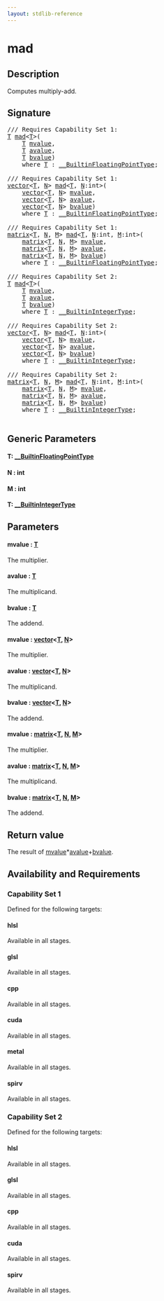 ```yaml
---
layout: stdlib-reference
---
```


# mad

## Description

Computes multiply-add.



## Signature 

<pre>
/// Requires Capability Set 1:
<a href="mad#typeparam-T" class="code_type">T</a> <a href="mad">mad</a>&lt;<a href="mad#typeparam-T" class="code_type">T</a>&gt;(
    <a href="mad#typeparam-T" class="code_type">T</a> <a href="mad#decl-mvalue" class="code_param">mvalue</a>,
    <a href="mad#typeparam-T" class="code_type">T</a> <a href="mad#decl-avalue" class="code_param">avalue</a>,
    <a href="mad#typeparam-T" class="code_type">T</a> <a href="mad#decl-bvalue" class="code_param">bvalue</a>)
    <span class='code_keyword'>where</span> <a href="mad#typeparam-T" class="code_type">T</a> : <a href="../interfaces/0_builtinfloatingpointtype-029hm/index" class="code_type">__BuiltinFloatingPointType</a>;

/// Requires Capability Set 1:
<a href="../types/vector/index" class="code_type">vector</a>&lt;<a href="mad#typeparam-T" class="code_type">T</a>, <a href="mad#decl-N" class="code_var">N</a>&gt; <a href="mad">mad</a>&lt;<a href="mad#typeparam-T" class="code_type">T</a>, <a href="mad#decl-N" class="code_var">N</a>:<span class="code_keyword">int</span>&gt;(
    <a href="../types/vector/index" class="code_type">vector</a>&lt;<a href="mad#typeparam-T" class="code_type">T</a>, <a href="mad#decl-N" class="code_var">N</a>&gt; <a href="mad#decl-mvalue" class="code_param">mvalue</a>,
    <a href="../types/vector/index" class="code_type">vector</a>&lt;<a href="mad#typeparam-T" class="code_type">T</a>, <a href="mad#decl-N" class="code_var">N</a>&gt; <a href="mad#decl-avalue" class="code_param">avalue</a>,
    <a href="../types/vector/index" class="code_type">vector</a>&lt;<a href="mad#typeparam-T" class="code_type">T</a>, <a href="mad#decl-N" class="code_var">N</a>&gt; <a href="mad#decl-bvalue" class="code_param">bvalue</a>)
    <span class='code_keyword'>where</span> <a href="mad#typeparam-T" class="code_type">T</a> : <a href="../interfaces/0_builtinfloatingpointtype-029hm/index" class="code_type">__BuiltinFloatingPointType</a>;

/// Requires Capability Set 1:
<a href="../types/matrix/index" class="code_type">matrix</a>&lt;<a href="mad#typeparam-T" class="code_type">T</a>, <a href="mad#decl-N" class="code_var">N</a>, <a href="mad#decl-M" class="code_var">M</a>&gt; <a href="mad">mad</a>&lt;<a href="mad#typeparam-T" class="code_type">T</a>, <a href="mad#decl-N" class="code_var">N</a>:<span class="code_keyword">int</span>, <a href="mad#decl-M" class="code_var">M</a>:<span class="code_keyword">int</span>&gt;(
    <a href="../types/matrix/index" class="code_type">matrix</a>&lt;<a href="mad#typeparam-T" class="code_type">T</a>, <a href="mad#decl-N" class="code_var">N</a>, <a href="mad#decl-M" class="code_var">M</a>&gt; <a href="mad#decl-mvalue" class="code_param">mvalue</a>,
    <a href="../types/matrix/index" class="code_type">matrix</a>&lt;<a href="mad#typeparam-T" class="code_type">T</a>, <a href="mad#decl-N" class="code_var">N</a>, <a href="mad#decl-M" class="code_var">M</a>&gt; <a href="mad#decl-avalue" class="code_param">avalue</a>,
    <a href="../types/matrix/index" class="code_type">matrix</a>&lt;<a href="mad#typeparam-T" class="code_type">T</a>, <a href="mad#decl-N" class="code_var">N</a>, <a href="mad#decl-M" class="code_var">M</a>&gt; <a href="mad#decl-bvalue" class="code_param">bvalue</a>)
    <span class='code_keyword'>where</span> <a href="mad#typeparam-T" class="code_type">T</a> : <a href="../interfaces/0_builtinfloatingpointtype-029hm/index" class="code_type">__BuiltinFloatingPointType</a>;

/// Requires Capability Set 2:
<a href="mad#typeparam-T" class="code_type">T</a> <a href="mad">mad</a>&lt;<a href="mad#typeparam-T" class="code_type">T</a>&gt;(
    <a href="mad#typeparam-T" class="code_type">T</a> <a href="mad#decl-mvalue" class="code_param">mvalue</a>,
    <a href="mad#typeparam-T" class="code_type">T</a> <a href="mad#decl-avalue" class="code_param">avalue</a>,
    <a href="mad#typeparam-T" class="code_type">T</a> <a href="mad#decl-bvalue" class="code_param">bvalue</a>)
    <span class='code_keyword'>where</span> <a href="mad#typeparam-T" class="code_type">T</a> : <a href="../interfaces/0_builtinintegertype-029g/index" class="code_type">__BuiltinIntegerType</a>;

/// Requires Capability Set 2:
<a href="../types/vector/index" class="code_type">vector</a>&lt;<a href="mad#typeparam-T" class="code_type">T</a>, <a href="mad#decl-N" class="code_var">N</a>&gt; <a href="mad">mad</a>&lt;<a href="mad#typeparam-T" class="code_type">T</a>, <a href="mad#decl-N" class="code_var">N</a>:<span class="code_keyword">int</span>&gt;(
    <a href="../types/vector/index" class="code_type">vector</a>&lt;<a href="mad#typeparam-T" class="code_type">T</a>, <a href="mad#decl-N" class="code_var">N</a>&gt; <a href="mad#decl-mvalue" class="code_param">mvalue</a>,
    <a href="../types/vector/index" class="code_type">vector</a>&lt;<a href="mad#typeparam-T" class="code_type">T</a>, <a href="mad#decl-N" class="code_var">N</a>&gt; <a href="mad#decl-avalue" class="code_param">avalue</a>,
    <a href="../types/vector/index" class="code_type">vector</a>&lt;<a href="mad#typeparam-T" class="code_type">T</a>, <a href="mad#decl-N" class="code_var">N</a>&gt; <a href="mad#decl-bvalue" class="code_param">bvalue</a>)
    <span class='code_keyword'>where</span> <a href="mad#typeparam-T" class="code_type">T</a> : <a href="../interfaces/0_builtinintegertype-029g/index" class="code_type">__BuiltinIntegerType</a>;

/// Requires Capability Set 2:
<a href="../types/matrix/index" class="code_type">matrix</a>&lt;<a href="mad#typeparam-T" class="code_type">T</a>, <a href="mad#decl-N" class="code_var">N</a>, <a href="mad#decl-M" class="code_var">M</a>&gt; <a href="mad">mad</a>&lt;<a href="mad#typeparam-T" class="code_type">T</a>, <a href="mad#decl-N" class="code_var">N</a>:<span class="code_keyword">int</span>, <a href="mad#decl-M" class="code_var">M</a>:<span class="code_keyword">int</span>&gt;(
    <a href="../types/matrix/index" class="code_type">matrix</a>&lt;<a href="mad#typeparam-T" class="code_type">T</a>, <a href="mad#decl-N" class="code_var">N</a>, <a href="mad#decl-M" class="code_var">M</a>&gt; <a href="mad#decl-mvalue" class="code_param">mvalue</a>,
    <a href="../types/matrix/index" class="code_type">matrix</a>&lt;<a href="mad#typeparam-T" class="code_type">T</a>, <a href="mad#decl-N" class="code_var">N</a>, <a href="mad#decl-M" class="code_var">M</a>&gt; <a href="mad#decl-avalue" class="code_param">avalue</a>,
    <a href="../types/matrix/index" class="code_type">matrix</a>&lt;<a href="mad#typeparam-T" class="code_type">T</a>, <a href="mad#decl-N" class="code_var">N</a>, <a href="mad#decl-M" class="code_var">M</a>&gt; <a href="mad#decl-bvalue" class="code_param">bvalue</a>)
    <span class='code_keyword'>where</span> <a href="mad#typeparam-T" class="code_type">T</a> : <a href="../interfaces/0_builtinintegertype-029g/index" class="code_type">__BuiltinIntegerType</a>;

</pre>

## Generic Parameters

####  <a id="typeparam-T"></a>T: [\_\_BuiltinFloatingPointType](../interfaces/0_builtinfloatingpointtype-029hm/index)
####  <a id="decl-N"></a>N  : int
####  <a id="decl-M"></a>M  : int
####  <a id="typeparam-T"></a>T: [\_\_BuiltinIntegerType](../interfaces/0_builtinintegertype-029g/index)

## Parameters

####  <a id="decl-mvalue"></a>mvalue  : [T](mad#typeparam-T)
The multiplier.

####  <a id="decl-avalue"></a>avalue  : [T](mad#typeparam-T)
The multiplicand.

####  <a id="decl-bvalue"></a>bvalue  : [T](mad#typeparam-T)
The addend.

####  <a id="decl-mvalue"></a>mvalue  : [vector](../types/vector/index)\<[T](../types/vector/index#typeparam-T), [N](../types/vector/index#decl-N)\>
The multiplier.

####  <a id="decl-avalue"></a>avalue  : [vector](../types/vector/index)\<[T](../types/vector/index#typeparam-T), [N](../types/vector/index#decl-N)\>
The multiplicand.

####  <a id="decl-bvalue"></a>bvalue  : [vector](../types/vector/index)\<[T](../types/vector/index#typeparam-T), [N](../types/vector/index#decl-N)\>
The addend.

####  <a id="decl-mvalue"></a>mvalue  : [matrix](../types/matrix/index)\<[T](), [N](../types/matrix/index#decl-N), [M](../types/matrix/index#decl-M)\>
The multiplier.

####  <a id="decl-avalue"></a>avalue  : [matrix](../types/matrix/index)\<[T](), [N](../types/matrix/index#decl-N), [M](../types/matrix/index#decl-M)\>
The multiplicand.

####  <a id="decl-bvalue"></a>bvalue  : [matrix](../types/matrix/index)\<[T](), [N](../types/matrix/index#decl-N), [M](../types/matrix/index#decl-M)\>
The addend.


## Return value
The result of <span class='code'><a href="mad#decl-mvalue" class="code_param">mvalue</a>*<a href="mad#decl-avalue" class="code_param">avalue</a>+<a href="mad#decl-bvalue" class="code_param">bvalue</a></span>.


## Availability and Requirements

### Capability Set 1

Defined for the following targets:

#### hlsl
Available in all stages.

#### glsl
Available in all stages.

#### cpp
Available in all stages.

#### cuda
Available in all stages.

#### metal
Available in all stages.

#### spirv
Available in all stages.


### Capability Set 2

Defined for the following targets:

#### hlsl
Available in all stages.

#### glsl
Available in all stages.

#### cpp
Available in all stages.

#### cuda
Available in all stages.

#### spirv
Available in all stages.



